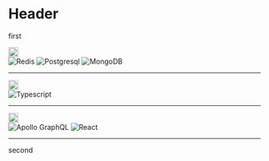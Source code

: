 # Header

first

<!--START_SECTION:learn-->
<div><img height="20px" src="https://img.shields.io/badge/Database-979a9b"/></div>
<img src="https://img.shields.io/badge/-Redis-black?style=flat-square&amp;logo=Redis" alt="Redis">
<img src="https://img.shields.io/badge/-Postgresql-black?style=flat-square&amp;logo=Postgresql" alt="Postgresql">
<img src="https://img.shields.io/badge/-MongoDB-black?style=flat-square&amp;logo=MongoDB" alt="MongoDB">
<hr>
<div><img height="20px" src="https://img.shields.io/badge/Language-467870"/></div>
<img src="https://img.shields.io/badge/-Typescript-black?style=flat-square&amp;logo=Typescript" alt="Typescript">
<hr>
<div><img height="20px" src="https://img.shields.io/badge/Library-505558"/></div>
<img src="https://img.shields.io/badge/-Apollo GraphQL-black?style=flat-square&amp;logo=Apollo GraphQL" alt="Apollo GraphQL">
<img src="https://img.shields.io/badge/-React-black?style=flat-square&amp;logo=React" alt="React">
<hr>
<!--END_SECTION:learn-->

second

